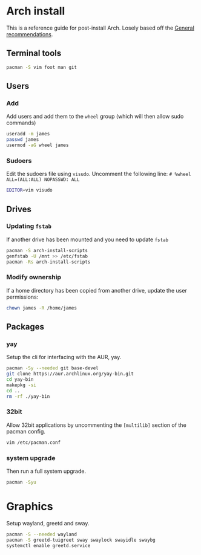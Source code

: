 # Arch install
This is a reference guide for post-install Arch.
Losely based off the [General recommendations](https://wiki.archlinux.org/title/General_recommendationshttps://wiki.archlinux.org/title/General_recommendations).

## Terminal tools
``` sh
pacman -S vim foot man git
```


## Users

### Add
Add users and add them to the `wheel` group (which will then allow sudo commands)

``` sh
useradd -m james
passwd james
usermod -aG wheel james
```

### Sudoers

Edit the sudoers file using `visudo`. Uncomment the following line: `# %wheel ALL=(ALL:ALL) NOPASSWD: ALL`

``` sh
EDITOR=vim visudo
```

## Drives

### Updating `fstab`
If another drive has been mounted and you need to update `fstab`

``` sh
pacman -S arch-install-scripts
genfstab -U /mnt >> /etc/fstab
pacman -Rs arch-install-scripts
```

### Modify ownership
If a home directory has been copied from another drive, update the user permissions:

``` sh
chown james -R /home/james
```

## Packages 

### yay

Setup the cli for interfacing with the AUR, yay.

``` sh
pacman -Sy --needed git base-devel
git clone https://aur.archlinux.org/yay-bin.git
cd yay-bin
makepkg -si
cd ..
rm -rf ./yay-bin
```

### 32bit

Allow 32bit applications by uncommenting the `[multilib]` section of the pacman config.

``` sh
vim /etc/pacman.conf
```

### system upgrade

Then run a full system upgrade.
``` sh
pacman -Syu
```

# Graphics

Setup wayland, greetd and sway.

``` sh
pacman -S --needed wayland
pacman -S greetd-tuigreet sway swaylock swayidle swaybg
systemctl enable greetd.service
```
